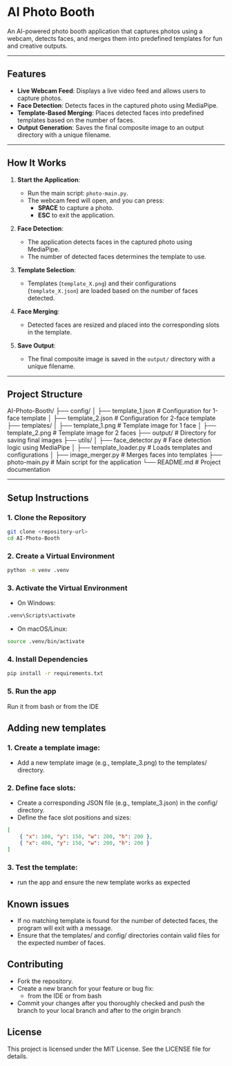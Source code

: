 # AI Photo Booth

An AI-powered photo booth application that captures photos using a webcam, detects faces, and merges them into predefined templates for fun and creative outputs.

---

## Features
- **Live Webcam Feed**: Displays a live video feed and allows users to capture photos.
- **Face Detection**: Detects faces in the captured photo using MediaPipe.
- **Template-Based Merging**: Places detected faces into predefined templates based on the number of faces.
- **Output Generation**: Saves the final composite image to an output directory with a unique filename.

---

## How It Works
1. **Start the Application**:
   - Run the main script: `photo-main.py`.
   - The webcam feed will open, and you can press:
     - **SPACE** to capture a photo.
     - **ESC** to exit the application.

2. **Face Detection**:
   - The application detects faces in the captured photo using MediaPipe.
   - The number of detected faces determines the template to use.

3. **Template Selection**:
   - Templates (`template_X.png`) and their configurations (`template_X.json`) are loaded based on the number of faces detected.

4. **Face Merging**:
   - Detected faces are resized and placed into the corresponding slots in the template.

5. **Save Output**:
   - The final composite image is saved in the `output/` directory with a unique filename.

---

## Project Structure

AI-Photo-Booth/
├── config/
│   ├── template_1.json       # Configuration for 1-face template
│   ├── template_2.json       # Configuration for 2-face template
├── templates/
│   ├── template_1.png        # Template image for 1 face
│   ├── template_2.png        # Template image for 2 faces
├── output/                   # Directory for saving final images
├── utils/
│   ├── face_detector.py      # Face detection logic using MediaPipe
│   ├── template_loader.py    # Loads templates and configurations
│   ├── image_merger.py       # Merges faces into templates
├── photo-main.py             # Main script for the application
└── README.md                 # Project documentation

---

## Setup Instructions

### 1. Clone the Repository
```bash
git clone <repository-url>
cd AI-Photo-Booth
```

### 2. Create a Virtual Environment
```bash
python -m venv .venv
```
### 3. Activate the Virtual Environment
- On Windows:
```bash
.venv\Scripts\activate
```
- On macOS/Linux:
```bash
source .venv/bin/activate
```
### 4. Install Dependencies
```bash
pip install -r requirements.txt
```
### 5. Run the app
Run it from bash or from the IDE

## Adding new templates

### 1. Create a template image:
- Add a new template image (e.g., template_3.png) to the templates/ directory.
### 2. Define face slots:
- Create a corresponding JSON file (e.g., template_3.json) in the config/ directory.
- Define the face slot positions and sizes:
```json
[
    { "x": 100, "y": 150, "w": 200, "h": 200 },
    { "x": 400, "y": 150, "w": 200, "h": 200 }
]
```
### 3. Test the template:
- run the app and ensure the new template works as expected

## Known issues
- If no matching template is found for the number of detected faces, the program will exit with a message.
- Ensure that the templates/ and config/ directories contain valid files for the expected number of faces.

## Contributing

- Fork the repository.
- Create a new branch for your feature or bug fix:
    - from the IDE or from bash
- Commit your changes after you thoroughly checked and push the branch to your local branch and after to the origin branch

## License
This project is licensed under the MIT License. See the LICENSE file for details.

